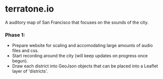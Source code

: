 # terratone.io

A auditory map of San Francisco that focuses on the sounds of the city.

### Phase 1:
- Prepare website for scaling and accomodating large amounts of audio files
  and css.
- Start recording around the city (will keep updates on progress once begun).
- Draw each district into GeoJson objects that can be placed into a Leaflet
  layer of 'districts'.
